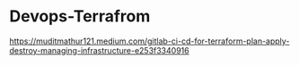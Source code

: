 # Devops-Terrafrom

https://muditmathur121.medium.com/gitlab-ci-cd-for-terraform-plan-apply-destroy-managing-infrastructure-e253f3340916

